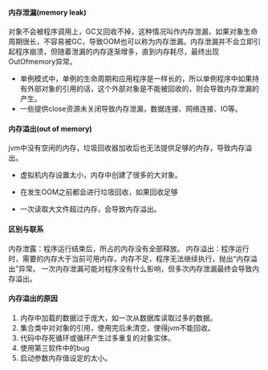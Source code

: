 #### 内存泄漏(memory leak)
对象不会被程序调用上，GC又回收不掉，这种情况叫作内存泄漏，如果对象生命周期很长，不容易被GC，导致OOM也可以称为内存泄漏。内存泄漏并不会立即引起程序崩溃，但随着泄漏的内存逐渐增多，直到内存耗尽，最终出现OutOfmemory异常。

* 单例模式中，单例的生命周期和应用程序是一样长的，所以单例程序中如果持有外部对象的引用的话，这个外部对象是不能被回收的，则会导致内存泄漏的产生。
* 一些提供close资源未关闭导致内存泄漏，数据连接、网络连接、IO等。

#### 内存溢出(out of memory)
jvm中没有空闲的内存，垃圾回收器加收后也无法提供足够的内存，导致内存溢出。
* 虚拟机内存设置太小，内存中创建了很多的大对象。
* 在发生OOM之前都会进行垃圾回收，如果回收足够

* 一次读取大文件超过内存，会导致内存溢出。


#### 区别与联系
内存泄露：程序运行结束后，所占的内存没有全部释放。
内存溢出：程序运行时，需要的内存大于当前可用内存，内存不足，程序无法继续执行，抛出“内存溢出”异常。
一次内存泄漏可能对程序没有什么影响，但多次内存泄漏最终会导致内存溢出。

#### 内存溢出的原因
1. 内存中加载的数据过于庞大，如一次从数据库读取过多的数据。
2. 集合类中对对象的引用，使用完后未清空，使得jvm不能回收。
3. 代码中存死循环或循环产生过多重复的对象实体。
4. 使用第三软件中的bug
5. 启动参数内存值设定的太小。